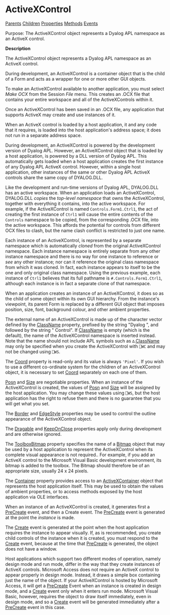 




<h1 class="heading"><span class="name">ActiveXControl</span></h1>

[Parents](../ParentLists/ActiveXControl.htm) [Children](../ChildLists/ActiveXControl.htm) [Properties](../PropLists/ActiveXControl.htm) [Methods](../MethodLists/ActiveXControl.htm) [Events](../EventLists/ActiveXControl.htm)


Purpose: The ActiveXControl object represents a Dyalog APL namespace as an ActiveX control.


**Description**



The ActiveXControl object represents a Dyalog APL namespace as an ActiveX control.


During development, an ActiveXControl is a container object that is the child of a Form and acts as a wrapper for one or more other GUI objects.


To make an ActiveXControl available to another application, you must select *Make OCX* from the Session *File* menu. This creates an .OCX file that contains your entire workspace and all of the ActiveXControls within it.


Once an ActiveXControl has been saved in an .OCX file, any application that supports ActiveX may create and use instances of it.


When an ActiveX control is loaded by a host application, it and any code that it requires, is loaded into the host application's address space; it does not run in a separate address space.


During development, an ActiveXControl is powered by the development version of Dyalog APL. However, an ActiveXControl object that is loaded by a host application, is powered by a DLL version of Dyalog APL. This automatically gets loaded when a host application creates the first instance of any Dyalog APL ActiveX control. However, within a single host application, other instances of the same or other Dyalog APL ActiveX controls share the same copy of DYALOG.DLL.


Like the development and run-time versions of Dyalog APL, DYALOG.DLL has an active workspace. When an application loads an ActiveXControl, DYALOG.DLL *copies* the *top-level namespace* that owns the ActiveXControl, together with everything it contains, into the active workspace. For example, if the ActiveXControl is named `Controls.Form1.Ctrl1`, the act of creating the first instance of `Ctrl1` will cause the entire contents of the `Controls` namespace to be copied, from the corresponding .OCX file, into the active workspace. This affords the potential for controls from different OCX files to clash, but the name clash conflict is restricted to just one name.


Each instance of an ActiveXControl, is represented by a separate namespace which is automatically *cloned* from the original ActiveXControl namespace. Each instance namespace is entirely separate from any other instance namespace and there is no way for one instance to reference or *see* any other instance; nor can it reference the original class namespace from which it was cloned. In fact, each instance appears to itself to be the one and only original class namespace. Using the previous example, each instance of `Ctrl1` believes that its full pathname is `#.Controls.Form1.Ctrl1`, although each instance is in fact a separate clone of that namespace.


When an application creates an instance of an ActiveXControl, it does so as the child of some object within its own GUI hierarchy. From the instance's viewpoint, its parent Form is replaced by a different GUI object that imposes position, size, font, background colour, and other ambient properties.


The external name of an ActiveXControl is made up of the character vector defined by the [ClassName](../a-z/classname.md) property, prefixed by the string "Dyalog ", and followed by the string " Control". If [ClassName](../a-z/classname.md) is empty (which is the default), the name of the ActiveXControl namespace is inserted instead. Note that the name should not include APL symbols such as `∆`.[ClassName](../a-z/classname.md) may only be specified when you create the ActiveXControl with `⎕WC` and may not be changed using `⎕WS`.


The [Coord](../a-z/coord.md) property is read-only and its value is always `'Pixel'`. If you wish to use a different co-ordinate system for the children of an ActiveXControl object, it is necessary to set [Coord](../a-z/coord.md) separately on each one of them.


[Posn](../a-z/posn.md) and [Size](../a-z/size.md) are negotiable properties. When an instance of the ActiveXControl is created, the values of [Posn](../a-z/posn.md) and [Size](../a-z/size.md) will be assigned by the host application. You may change these values using `⎕WS`, but the host application has the right to refuse them and there is no guarantee that you will get what you set.


The [Border](../a-z/border.md) and [EdgeStyle](../a-z/edgestyle.md) properties may be used to control the outline appearance of the ActiveXControl object.


The [Dragable](../a-z/dragable.md) and [KeepOnClose](../a-z/keeponclose.md) properties apply only during development and are otherwise ignored.


The [ToolboxBitmap](../a-z/toolboxbitmap.md) property specifies the name of a [Bitmap](../a-z/bitmap.md) object that may be used by a host application to represent the ActiveXControl when its complete visual appearance is not required.. For example, if you add an ActiveX control to the Microsoft Visual Basic development environment, its bitmap is added to the toolbox. The Bitmap should therefore be of an appropriate size, usually 24 x 24 pixels.


The [Container](../a-z/container.md) property provides access to an [ActiveXContainer](../a-z/activexcontainer.md) object that represents the host application itself. This may be used to obtain the values of ambient properties, or to access methods exposed by the host application via OLE interfaces.


When an instance of an ActiveXControl is created, it generates first a [PreCreate](../a-z/precreate.md) event, and then a Create event. The [PreCreate](../a-z/precreate.md) event is generated at the point the *instance* is made.


The [Create](../a-z/create.md) event is generated at the point when the host application requires the instance to appear visually. If, as is recommended, you create child controls of the instance when it is created, you must respond to the [Create](../a-z/create.md) event, because at the time that [PreCreate](../a-z/precreate.md) is generated, the object does not have a window.


Host applications which support two different modes of operation, namely design mode and run mode, differ in the way that they create instances of ActiveX controls. Microsoft Access does not require an ActiveX control to appear properly in design mode. Instead, it draws a simple box containing just the name of the object. If your ActiveXControl is hosted by Microsoft Access, it will get a [PreCreate](../a-z/precreate.md) Event when an instance is created in design mode, and a [Create](../a-z/create.md) event only when it enters run mode. Microsoft Visual Basic, however, requires the object to draw itself immediately, even in design mode, and so a [Create](../a-z/create.md) event will be generated immediately after a [PreCreate](../a-z/precreate.md) event in this case.


